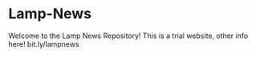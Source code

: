 # Lamp-News
Welcome to the Lamp News Repository! This is a trial website, other info here! bit.ly/lampnews

